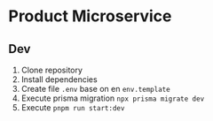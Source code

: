 # Product Microservice

## Dev

1. Clone repository
2. Install dependencies
3. Create file `.env` base on en `env.template`
4. Execute prisma migration `npx prisma migrate dev`
5. Execute `pnpm run start:dev`
